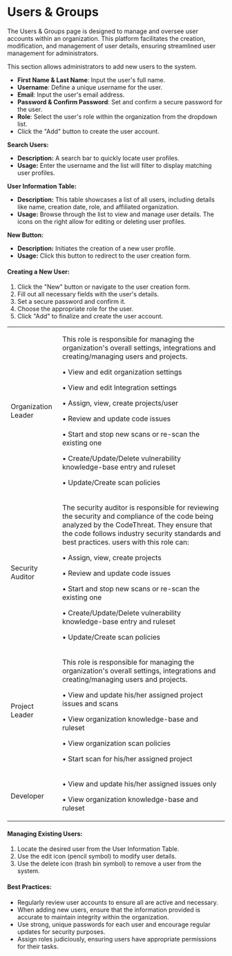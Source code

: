 # Users & Groups

The Users & Groups page is designed to manage and oversee user accounts within an organization. This platform facilitates the creation, modification, and management of user details, ensuring streamlined user management for administrators.

This section allows administrators to add new users to the system.

* **First Name & Last Name**: Input the user's full name.
* **Username**: Define a unique username for the user.
* **Email**: Input the user's email address.
* **Password & Confirm Password**: Set and confirm a secure password for the user.
* **Role**: Select the user's role within the organization from the dropdown list.
* Click the "Add" button to create the user account.

**Search Users:**

* **Description:** A search bar to quickly locate user profiles.
* **Usage:** Enter the username and the list will filter to display matching user profiles.

**User Information Table:**

* **Description:** This table showcases a list of all users, including details like name, creation date, role, and affiliated organization.
* **Usage:** Browse through the list to view and manage user details. The icons on the right allow for editing or deleting user profiles.

**New Button:**

* **Description:** Initiates the creation of a new user profile.
* **Usage:** Click this button to redirect to the user creation form.

#### **Creating a New User:**

1. Click the "New" button or navigate to the user creation form.
2. Fill out all necessary fields with the user's details.
3. Set a secure password and confirm it.
4. Choose the appropriate role for the user.
5. Click "Add" to finalize and create the user account.

|                     |                                                                                                                                                                                                                                                                                                                                                                                                                                                                                                                     |
| ------------------- | ------------------------------------------------------------------------------------------------------------------------------------------------------------------------------------------------------------------------------------------------------------------------------------------------------------------------------------------------------------------------------------------------------------------------------------------------------------------------------------------------------------------- |
| Organization Leader | <p>This role is responsible for managing the organization's overall settings, integrations and creating/managing users and projects.</p><p> </p><p>• View and edit organization settings </p><p>• View and edit Integration settings </p><p>• Assign, view, create projects/user </p><p>• Review and update code issues </p><p>• Start and stop new scans or re-scan the existing one </p><p>• Create/Update/Delete vulnerability knowledge-base entry and ruleset </p><p>• Update/Create scan policies</p>         |
| Security Auditor    | <p>The security auditor is responsible for reviewing the security and compliance of the code being analyzed by the CodeThreat. They ensure that the code follows industry security standards and best practices. users with this role can: </p><p></p><p>• Assign, view, create projects </p><p>• Review and update code issues </p><p>• Start and stop new scans or re-scan the existing one </p><p>• Create/Update/Delete vulnerability knowledge-base entry and ruleset </p><p>• Update/Create scan policies</p> |
| Project Leader      | <p>This role is responsible for managing the organization's overall settings, integrations and creating/managing users and projects. </p><p></p><p>• View and update his/her assigned project issues and scans </p><p>• View organization knowledge-base and ruleset </p><p>• View organization scan policies </p><p>• Start scan for his/her assigned project</p>                                                                                                                                                  |
| Developer           | <p>• View and update his/her assigned issues only </p><p>• View organization knowledge-base and ruleset</p>                                                                                                                                                                                                                                                                                                                                                                                                         |

#### **Managing Existing Users:**

1. Locate the desired user from the User Information Table.
2. Use the edit icon (pencil symbol) to modify user details.
3. Use the delete icon (trash bin symbol) to remove a user from the system.

#### **Best Practices:**

* Regularly review user accounts to ensure all are active and necessary.
* When adding new users, ensure that the information provided is accurate to maintain integrity within the organization.
* Use strong, unique passwords for each user and encourage regular updates for security purposes.
* Assign roles judiciously, ensuring users have appropriate permissions for their tasks.
